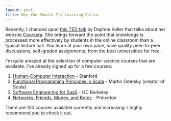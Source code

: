 ```yaml
---
layout: post
title: Why You Should Try Learning Online
---
```


Recently, I chanced upon [this TED talk][] by Daphne Koller that talks about her website [Coursera][]. She brings forward the point that knowledge is processed more effectively by students in the online classroom than a typical lecture hall. You learn at your own pace, have quality peer-to-peer discussions, self-graded assignments, from the best universitites for free.

I'm quite amazed at the selection of computer science courses that are available. I've already signed up for a few courses:

1. [Human-Computer Interaction][] - Stanford
2. [Functional Programming Principles in Scala][] - Martin Odersky (creator of Scala)
3. [Software Engineering for SaaS][] - UC Berkeley
4. [Networks: Friends, Money, and Bytes][] - Princeton

There are 120 courses available currently and increasing. I highly recommend you to check it out.

[this TED talk]: http://www.ted.com/talks/daphne_koller_what_we_re_learning_from_online_education.html "TED talk"
[Coursera]: http://www.coursera.org "Coursera"
[Human-Computer Interaction]: http://www.coursera.org/course/hci "Human-Computer Interaction"
[Functional Programming Principles in Scala]: http://www.coursera.org/course/progfun "Functional Programming Principles in Scala"
[Software Engineering for SaaS]: http://www.coursera.org/course/saas "Software Engineering for SaaS"
[Networks: Friends, Money, and Bytes]: http://www.coursera.org/course/friendsmoneybytes "Networks: Friends, Money, and Bytes"
